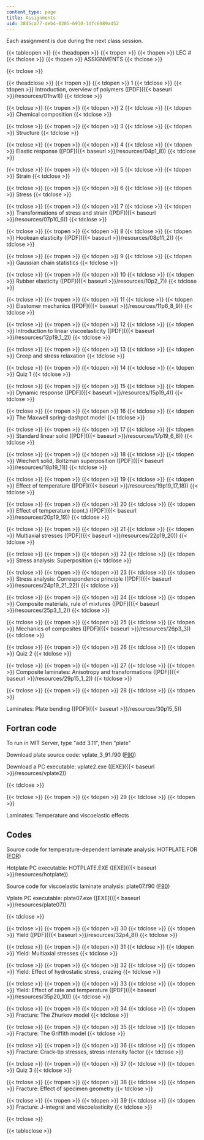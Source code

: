 ```yaml
---
content_type: page
title: Assignments
uid: 3845ca77-deb4-0285-6930-1dfc6989ad52
---
```


Each assignment is due during the next class session.

{{< tableopen >}}
{{< theadopen >}}
{{< tropen >}}
{{< thopen >}}
LEC #
{{< thclose >}}
{{< thopen >}}
ASSIGNMENTS
{{< thclose >}}

{{< trclose >}}

{{< theadclose >}}
{{< tropen >}}
{{< tdopen >}}
1
{{< tdclose >}}
{{< tdopen >}}
Introduction, overview of polymers ([PDF]({{< baseurl >}}/resources/01hw1))
{{< tdclose >}}

{{< trclose >}}
{{< tropen >}}
{{< tdopen >}}
2
{{< tdclose >}}
{{< tdopen >}}
Chemical composition
{{< tdclose >}}

{{< trclose >}}
{{< tropen >}}
{{< tdopen >}}
3
{{< tdclose >}}
{{< tdopen >}}
Structure
{{< tdclose >}}

{{< trclose >}}
{{< tropen >}}
{{< tdopen >}}
4
{{< tdclose >}}
{{< tdopen >}}
Elastic response ([PDF]({{< baseurl >}}/resources/04p1_8))
{{< tdclose >}}

{{< trclose >}}
{{< tropen >}}
{{< tdopen >}}
5
{{< tdclose >}}
{{< tdopen >}}
Strain
{{< tdclose >}}

{{< trclose >}}
{{< tropen >}}
{{< tdopen >}}
6
{{< tdclose >}}
{{< tdopen >}}
Stress
{{< tdclose >}}

{{< trclose >}}
{{< tropen >}}
{{< tdopen >}}
7
{{< tdclose >}}
{{< tdopen >}}
Transformations of stress and strain ([PDF]({{< baseurl >}}/resources/07p10_6))
{{< tdclose >}}

{{< trclose >}}
{{< tropen >}}
{{< tdopen >}}
8
{{< tdclose >}}
{{< tdopen >}}
Hookean elasticity ([PDF]({{< baseurl >}}/resources/08p11_2))
{{< tdclose >}}

{{< trclose >}}
{{< tropen >}}
{{< tdopen >}}
9
{{< tdclose >}}
{{< tdopen >}}
Gaussian chain statistics
{{< tdclose >}}

{{< trclose >}}
{{< tropen >}}
{{< tdopen >}}
10
{{< tdclose >}}
{{< tdopen >}}
Rubber elasticity ([PDF]({{< baseurl >}}/resources/10p2_7))
{{< tdclose >}}

{{< trclose >}}
{{< tropen >}}
{{< tdopen >}}
11
{{< tdclose >}}
{{< tdopen >}}
Elastomer mechanics ([PDF]({{< baseurl >}}/resources/11p6_8_9))
{{< tdclose >}}

{{< trclose >}}
{{< tropen >}}
{{< tdopen >}}
12
{{< tdclose >}}
{{< tdopen >}}
Introduction to linear viscoelasticity ([PDF]({{< baseurl >}}/resources/12p19_1_2))
{{< tdclose >}}

{{< trclose >}}
{{< tropen >}}
{{< tdopen >}}
13
{{< tdclose >}}
{{< tdopen >}}
Creep and stress relaxation
{{< tdclose >}}

{{< trclose >}}
{{< tropen >}}
{{< tdopen >}}
14
{{< tdclose >}}
{{< tdopen >}}
Quiz 1
{{< tdclose >}}

{{< trclose >}}
{{< tropen >}}
{{< tdopen >}}
15
{{< tdclose >}}
{{< tdopen >}}
Dynamic response ([PDF]({{< baseurl >}}/resources/15p19_4))
{{< tdclose >}}

{{< trclose >}}
{{< tropen >}}
{{< tdopen >}}
16
{{< tdclose >}}
{{< tdopen >}}
The Maxwell spring-dashpot model
{{< tdclose >}}

{{< trclose >}}
{{< tropen >}}
{{< tdopen >}}
17
{{< tdclose >}}
{{< tdopen >}}
Standard linear solid ([PDF]({{< baseurl >}}/resources/17p19_6_8))
{{< tdclose >}}

{{< trclose >}}
{{< tropen >}}
{{< tdopen >}}
18
{{< tdclose >}}
{{< tdopen >}}
Wiechert solid, Boltzman superposition ([PDF]({{< baseurl >}}/resources/18p19_11))
{{< tdclose >}}

{{< trclose >}}
{{< tropen >}}
{{< tdopen >}}
19
{{< tdclose >}}
{{< tdopen >}}
Effect of temperature ([PDF]({{< baseurl >}}/resources/19p19_17_18))
{{< tdclose >}}

{{< trclose >}}
{{< tropen >}}
{{< tdopen >}}
20
{{< tdclose >}}
{{< tdopen >}}
Effect of temperature (cont.) ([PDF]({{< baseurl >}}/resources/20p19_19))
{{< tdclose >}}

{{< trclose >}}
{{< tropen >}}
{{< tdopen >}}
21
{{< tdclose >}}
{{< tdopen >}}
Multiaxial stresses ([PDF]({{< baseurl >}}/resources/22p19_20))
{{< tdclose >}}

{{< trclose >}}
{{< tropen >}}
{{< tdopen >}}
22
{{< tdclose >}}
{{< tdopen >}}
Stress analysis: Superposition
{{< tdclose >}}

{{< trclose >}}
{{< tropen >}}
{{< tdopen >}}
23
{{< tdclose >}}
{{< tdopen >}}
Stress analysis: Correspondence principle ([PDF]({{< baseurl >}}/resources/24p19_21_22))
{{< tdclose >}}

{{< trclose >}}
{{< tropen >}}
{{< tdopen >}}
24
{{< tdclose >}}
{{< tdopen >}}
Composite materials, rule of mixtures ([PDF]({{< baseurl >}}/resources/25p3_1_2))
{{< tdclose >}}

{{< trclose >}}
{{< tropen >}}
{{< tdopen >}}
25
{{< tdclose >}}
{{< tdopen >}}
Mechanics of composites ([PDF]({{< baseurl >}}/resources/26p3_3))
{{< tdclose >}}

{{< trclose >}}
{{< tropen >}}
{{< tdopen >}}
26
{{< tdclose >}}
{{< tdopen >}}
Quiz 2
{{< tdclose >}}

{{< trclose >}}
{{< tropen >}}
{{< tdopen >}}
27
{{< tdclose >}}
{{< tdopen >}}
Composite laminates: Anisotropy and transformations ([PDF]({{< baseurl >}}/resources/29p15_1_2))
{{< tdclose >}}

{{< trclose >}}
{{< tropen >}}
{{< tdopen >}}
28
{{< tdclose >}}
{{< tdopen >}}


Laminates: Plate bending ([PDF]({{< baseurl >}}/resources/30p15_5))

Fortran code
------------

To run in MIT Server, type "add 3.11", then "plate"

Download plate source code: vplate\_3\_91.f90 ([F90](/courses/materials-science-and-engineering/3-91-mechanical-behavior-of-plastics-spring-2007/assignments/vplate_3_91.f90))

Download a PC executable: vplate2.exe ([EXE]({{< baseurl >}}/resources/vplate2))


{{< tdclose >}}

{{< trclose >}}
{{< tropen >}}
{{< tdopen >}}
29
{{< tdclose >}}
{{< tdopen >}}


Laminates: Temperature and viscoelastic effects

Codes
-----

Source code for temperature-dependent laminate analysis: HOTPLATE.FOR ([FOR](/courses/materials-science-and-engineering/3-91-mechanical-behavior-of-plastics-spring-2007/assignments/HOTPLATE.FOR))

Hotplate PC executable: HOTPLATE.EXE ([EXE]({{< baseurl >}}/resources/hotplate))

Source code for viscoelastic laminate analysis: plate07.f90 ([F90](/courses/materials-science-and-engineering/3-91-mechanical-behavior-of-plastics-spring-2007/assignments/plate07.f90))

Vplate PC executable: plate07.exe ([EXE]({{< baseurl >}}/resources/plate07))


{{< tdclose >}}

{{< trclose >}}
{{< tropen >}}
{{< tdopen >}}
30
{{< tdclose >}}
{{< tdopen >}}
Yield ([PDF]({{< baseurl >}}/resources/32p4_8))
{{< tdclose >}}

{{< trclose >}}
{{< tropen >}}
{{< tdopen >}}
31
{{< tdclose >}}
{{< tdopen >}}
Yield: Multiaxial stresses
{{< tdclose >}}

{{< trclose >}}
{{< tropen >}}
{{< tdopen >}}
32
{{< tdclose >}}
{{< tdopen >}}
Yield: Effect of hydrostatic stress, crazing
{{< tdclose >}}

{{< trclose >}}
{{< tropen >}}
{{< tdopen >}}
33
{{< tdclose >}}
{{< tdopen >}}
Yield: Effect of rate and temperature ([PDF]({{< baseurl >}}/resources/35p20_10))
{{< tdclose >}}

{{< trclose >}}
{{< tropen >}}
{{< tdopen >}}
34
{{< tdclose >}}
{{< tdopen >}}
Fracture: The Zhurkov model
{{< tdclose >}}

{{< trclose >}}
{{< tropen >}}
{{< tdopen >}}
35
{{< tdclose >}}
{{< tdopen >}}
Fracture: The Griffith model
{{< tdclose >}}

{{< trclose >}}
{{< tropen >}}
{{< tdopen >}}
36
{{< tdclose >}}
{{< tdopen >}}
Fracture: Crack-tip stresses, stress intensity factor
{{< tdclose >}}

{{< trclose >}}
{{< tropen >}}
{{< tdopen >}}
37
{{< tdclose >}}
{{< tdopen >}}
Quiz 3
{{< tdclose >}}

{{< trclose >}}
{{< tropen >}}
{{< tdopen >}}
38
{{< tdclose >}}
{{< tdopen >}}
Fracture: Effect of specimen geometry
{{< tdclose >}}

{{< trclose >}}
{{< tropen >}}
{{< tdopen >}}
39
{{< tdclose >}}
{{< tdopen >}}
Fracture: J-integral and viscoelasticity
{{< tdclose >}}

{{< trclose >}}

{{< tableclose >}}